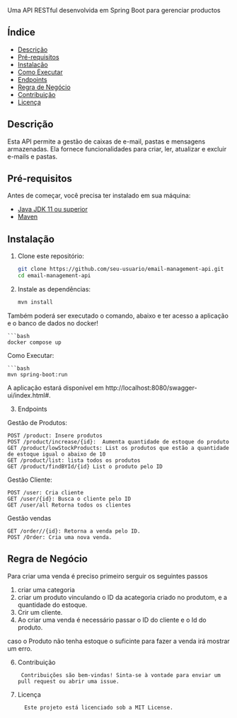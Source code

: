 

Uma API RESTful desenvolvida em Spring Boot para gerenciar productos

## Índice

- [Descrição](#descrição)
- [Pré-requisitos](#pré-requisitos)
- [Instalação](#instalação)
- [Como Executar](#como-executar)
- [Endpoints](#endpoints)
- [Regra de Negócio](#regra-de-negocio)
- [Contribuição](#contribuição)
- [Licença](#licença)


## Descrição

Esta API permite a gestão de caixas de e-mail, pastas e mensagens armazenadas. Ela fornece funcionalidades para criar, ler, atualizar e excluir e-mails e pastas.

## Pré-requisitos

Antes de começar, você precisa ter instalado em sua máquina:

- [Java JDK 11 ou superior](https://www.oracle.com/java/technologies/javase-jdk11-downloads.html)
- [Maven](https://maven.apache.org/download.cgi)

## Instalação

1. Clone este repositório:

   ```bash
   git clone https://github.com/seu-usuario/email-management-api.git
   cd email-management-api

2. Instale as dependências:

    ```bash
    mvn install

Também poderá ser executado o comando, abaixo e ter acesso a aplicação e o banco de dados no docker!

    ```bash
    docker compose up


Como Executar:

    ```bash
    mvn spring-boot:run

A aplicação estará disponível em http://localhost:8080/swagger-ui/index.html#.

3. Endpoints

Gestão de Produtos:

    POST /product: Insere produtos
    POST /product/increase/{id}:  Aumenta quantidade de estoque do produto
    GET /product/lowStockProducts: List os produtos que estão a quantidade de estoque igual o abaixo de 10
    GET /product/list: lista todos os produtos
    GET /product/findBYId/{id} List o produto pelo ID

Gestão Cliente:

    POST /user: Cria cliente
    GET /user/{id}: Busca o cliente pelo ID
    GET /user/all Retorna todos os clientes
  

Gestão vendas

    GET /order//{id}: Retorna a venda pelo ID.
    POST /Order: Cria uma nova venda.
    
## Regra de Negócio

Para criar uma venda é preciso primeiro serguir os seguintes passos
1. criar uma categoria
2. criar um produto vinculando o ID da acategoria criado no produtom, e a quantidade do estoque.
3. Crir um cliente.
4. Ao criar uma venda é necessário passar o ID do cliente e o Id do produto.

caso o Produto não tenha estoque o suficinte para fazer a venda irá mostrar  um erro.

6. Contribuição

        Contribuições são bem-vindas! Sinta-se à vontade para enviar um pull request ou abrir uma issue.

7. Licença

         Este projeto está licenciado sob a MIT License.
